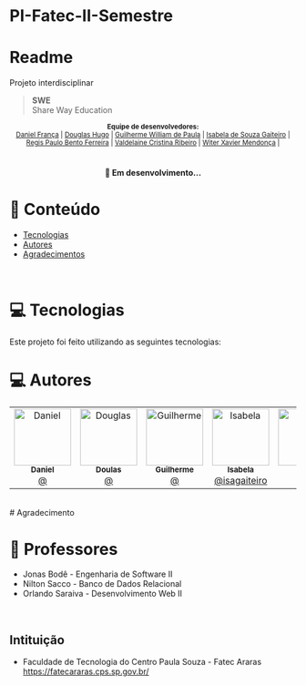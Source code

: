 # PI-Fatec-II-Semestre

# Readme
Projeto interdisciplinar


> <b>SWE</b> <br> Share Way Education

<div align="center">
  <sub><strong>Equipe de desenvolvedores: </strong> <br>
    <a href="https://github.com/danielfransa">Daniel França</a> |
    <a href="https://github.com/douglashugo">Douglas Hugo</a> |
    <a href="https://github.com/Guiiwillian">Guilherme William de Paula</a> |
    <a href="https://github.com/Isagaiteiro">Isabela de Souza Gaiteiro</a> |
    <a href="https://github.com/reginhoferreira">Regis Paulo Bento Ferreira</a> |
    <a href="https://github.com/Valdelainecristinaribeiro">Valdelaine Cristina Ribeiro</a> |
    <a href="https://github.com/witermendonca">Witer Xavier Mendonça</a> |
  </sub>
</div>

<br>
<h4 align="center"> 
	🚀 Em desenvolvimento...  
</h4>

# :pushpin: Conteúdo

- [Tecnologias](#computer-tecnologias)
- [Autores](#computer-autores)
- [Agradecimentos](#closed_book-professores)

<br>


# :computer: Tecnologias

Este projeto foi feito utilizando as seguintes tecnologias:


# :computer: Autores

<table>
  <tr>
    <td align="center">
      <a href="https://github.com/danielfransa">
        <img src="https://avatars.githubusercontent.com/u/102123924?v=4" width="100px;" alt="Daniel"/>
        <br />
        <sub>
          <b>Daniel</b>
        </sub>
       </a>
       <br />
       <a href="" title="Linkedin">@</a> 
       <br />
    </td> 
    <td align="center">
      <a href="https://github.com/douglashugo">
        <img src="https://avatars.githubusercontent.com/u/95046698?v=4" width="100px;" alt="Douglas"/>
        <br />
        <sub>
          <b>Doulas</b>
        </sub>
       </a>
       <br />
       <a href="" title="Linkedin">@</a>
       <br />
    </td>
     <td align="center">
      <a href="https://github.com/Guiiwillian">
        <img src="https://avatars.githubusercontent.com/u/102560517?v=4" width="100px;" alt="Guilherme"/>
        <br />
        <sub>
          <b>Guilherme</b>
        </sub>
       </a>
       <br />
       <a href="" title="Linkedin">@</a>
       <br />
    </td>
     <td align="center">
      <a href="https://github.com/Isagaiteiro">
        <img src="https://avatars.githubusercontent.com/u/97116169?v=4" width="100px;" alt="Isabela"/>
        <br />
        <sub>
          <b>Isabela</b>
        </sub>
       </a>
       <br />
       <a href="https://www.linkedin.com/in/isabela-gaiteiro-5576ba17b/" title="Linkedin">@isagaiteiro</a>
       <br />
    </td>
    <td align="center">
      <a href="https://github.com/reginhoferreira">
        <img src="https://avatars.githubusercontent.com/u/93953743?v=4" width="100px;" alt="Régis"/>
        <br />
        <sub>
          <b>Régis</b>
        </sub>
       </a>
       <br />
       <a href="" title="Linkedin">@</a>
       <br />
    </td>
    <td align="center">
      <a href="https://github.com/Valdelainecristinaribeiro">
        <img src="https://avatars.githubusercontent.com/u/101229879?s=400&u=8245d63629334397db8422a06b4c9edbe97c838a&v=4" width="100px;" alt="Valdelaine"/>
        <br />
        <sub>
          <b>Valdelaine</b>
        </sub>
       </a>
       <br />
       <a href="" title="Linkedin">@</a>
       <br />
    </td>
     <td align="center">
      <a href="https://github.com/witermendonca">
        <img src="https://avatars.githubusercontent.com/u/73801483?v=4" width="100px;" alt="Witer"/>
        <br />
        <sub>
          <b>Witer</b>
        </sub>
       </a>
       <br />
       <a href="" title="Linkedin">@</a>
       <br />
    </td>
  </tr>
  </table>
  <br>
  # Agradecimento 

# :closed_book: Professores
- Jonas Bodê -  Engenharia de Software II <br/>
- Nilton Sacco - Banco de Dados Relacional <br/>
- Orlando Saraiva - Desenvolvimento Web II <br/>

<br>

## Intituição
- Faculdade de Tecnologia do Centro Paula Souza - Fatec Araras<br/>
https://fatecararas.cps.sp.gov.br/

<br>
     
